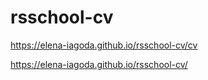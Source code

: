 # rsschool-cv
https://elena-iagoda.github.io/rsschool-cv/cv

https://elena-iagoda.github.io/rsschool-cv/
